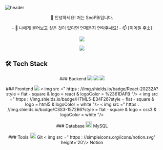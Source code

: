 ![header](https://capsule-render.vercel.app/api?type=wave&color=auto&height=300&section=header&text=WELCOME%20&fontSize=90)

<p align="center">
👋 안녕하세요! 저는 SeoPBi입니다.
</p>

<p align="center">
- 💬 나에게 물어보고 싶은 것이 있다면 언제든지 연락주세요!
- 📫 [이메일 주소]
</p>

<p align="center">
<img src="https://hits.seeyoufarm.com/api/count/incr/badge.svg?url=https%3A%2F%2Fgithub.com%2FSeoPBi%2FSeoPBi.git&count_bg=%2379C83D&title_bg=%23555555&icon=&icon_color=%23E7E7E7&title=hits&edge_flat=false" />
</p>

<p align="center">
<img src="https://github-readme-stats.vercel.app/api/top-langs/?username=SeoPBi&layout=compact" />
</p>

## 🛠 Tech Stack

<p align="center">
### Backend
<img src="https://img.shields.io/badge/Java-ED8B00?style=flat-square&logo=java&logoColor=white"/> <img src="https://img.shields.io/badge/Spring-6DB33F?style=flat-square&logo=spring-boot"/> <img src="https://img.shields.io/badge/SpringBoot-6DB33F?style=flat-square&&logo=spring-boot"/>
</p>

<p align="center">
### Frontend
<img src="https://img.shields.io/badge/JavaScript-F7DF1E?style = flat - square & logo = javascript & logoColor = black "/> < img   src =" https : //img.shields.io/badge/React-20232A?style = flat - square & logo = react & logoColor = %2361DAFB "/> < img   src =" https : //img.shields.io/badge/HTML5-E34F26?style = flat - square & logo = html5 & logoColor = white "/> < img   src =" https : //img.shields.io/badge/CSS3-1572B6?style = flat - square & logo = css3 & logoColor =
white "/>
</p>

<p align =" center ">
### Database
<img src =" https : //simpleicons.org/icons/mysql.svg " height ='20'/> MySQL 
</p>

<p align =" center ">
### Tools
<img src =" https : //simpleicons.org/icons/git.svg " height ='20'/> Git  < img   src =" https : //simpleicons.org/icons/notion.svg" height='20'/> Notion 
</p>
